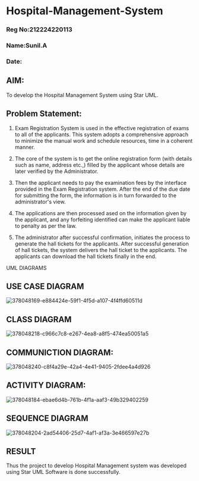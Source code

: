 # Hospital-Management-System

### Reg No:212224220113
### Name:Sunil.A
### Date:


## AIM:
To develop the Hospital Management System using Star UML.

## Problem Statement:
1. Exam Registration System is used in the effective registration of exams to all of the applicants. This system adopts a comprehensive approach to minimize the manual work and schedule resources, time in a coherent manner.

2. The core of the system is to get the online registration form (with details such as name, address etc.,) filled by the applicant whose details are later verified by the Administrator.

3. Then the applicant needs to pay the examination fees by the interface provided in the Exam Registration system. After the end of the due date for submitting the form, the information is in turn forwarded to the administrator's view.

4. The applications are then processed ased on the information given by the applicant, and any forfeiting identified can make the applicant liable to penalty as per the law.

5. The administrator after successful confirmation, initiates the process to generate the hall tickets for the applicants. After successful generation of hall tickets, the system delivers the hall ticket to the applicants. The applicants can download the hall tickets finally in the end.

UML DIAGRAMS

## USE CASE DIAGRAM

![378048169-e884424e-59f1-4f5d-a107-4f4ffd60511d](https://github.com/user-attachments/assets/e10a2bc2-adb9-4a47-9235-5b829b10d374)

## CLASS DIAGRAM

![378048218-c966c7c8-e267-4ea8-a8f5-474ea50051a5](https://github.com/user-attachments/assets/5d29681a-32e8-497d-b850-9c41b83aa11c)

## COMMUNICTION DIAGRAM:

![378048240-c8f4a29e-42a4-4e41-9405-2fdee4a4d926](https://github.com/user-attachments/assets/976a3109-e96c-4029-ad76-0792f14465a7)

## ACTIVITY DIAGRAM:

![378048184-ebae6d4b-761b-4f1a-aaf3-49b329402259](https://github.com/user-attachments/assets/47e4a8ee-c1f4-4eea-99b9-cf1de41f4308)

## SEQUENCE DIAGRAM

![378048204-2ad54406-25d7-4af1-af3a-3e466597e27b](https://github.com/user-attachments/assets/4af110a4-1751-48cb-a614-734203d7278e)

## RESULT

Thus the project to develop Hospital Management system was developed using Star UML Software is done successfully.
